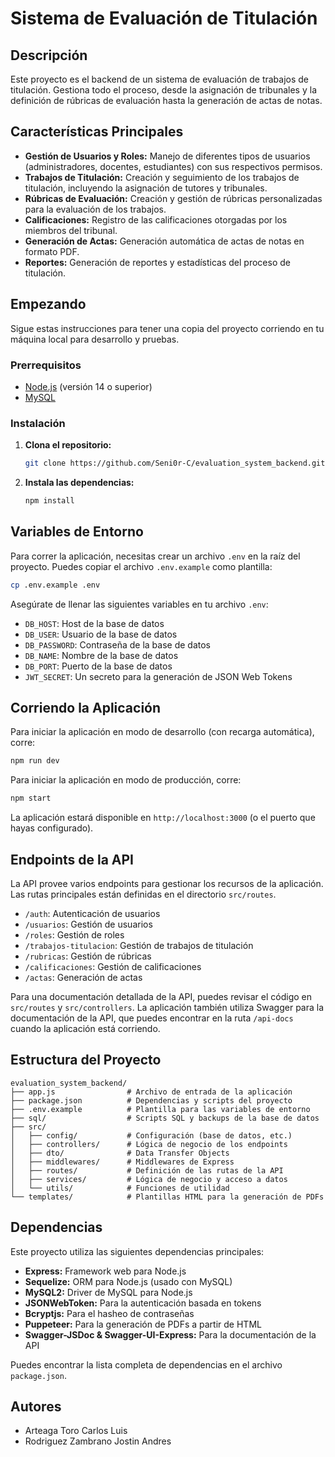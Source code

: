 # Sistema de Evaluación de Titulación

## Descripción

Este proyecto es el backend de un sistema de evaluación de trabajos de titulación. Gestiona todo el proceso, desde la asignación de tribunales y la definición de rúbricas de evaluación hasta la generación de actas de notas.

## Características Principales

*   **Gestión de Usuarios y Roles:** Manejo de diferentes tipos de usuarios (administradores, docentes, estudiantes) con sus respectivos permisos.
*   **Trabajos de Titulación:** Creación y seguimiento de los trabajos de titulación, incluyendo la asignación de tutores y tribunales.
*   **Rúbricas de Evaluación:** Creación y gestión de rúbricas personalizadas para la evaluación de los trabajos.
*   **Calificaciones:** Registro de las calificaciones otorgadas por los miembros del tribunal.
*   **Generación de Actas:** Generación automática de actas de notas en formato PDF.
*   **Reportes:** Generación de reportes y estadísticas del proceso de titulación.

## Empezando

Sigue estas instrucciones para tener una copia del proyecto corriendo en tu máquina local para desarrollo y pruebas.

### Prerrequisitos

*   [Node.js](https://nodejs.org/) (versión 14 o superior)
*   [MySQL](https://www.mysql.com/)

### Instalación

1.  **Clona el repositorio:**
    ```bash
    git clone https://github.com/Seni0r-C/evaluation_system_backend.git
    ```
2.  **Instala las dependencias:**
    ```bash
    npm install
    ```

## Variables de Entorno

Para correr la aplicación, necesitas crear un archivo `.env` en la raíz del proyecto. Puedes copiar el archivo `.env.example` como plantilla:

```bash
cp .env.example .env
```

Asegúrate de llenar las siguientes variables en tu archivo `.env`:

*   `DB_HOST`: Host de la base de datos
*   `DB_USER`: Usuario de la base de datos
*   `DB_PASSWORD`: Contraseña de la base de datos
*   `DB_NAME`: Nombre de la base de datos
*   `DB_PORT`: Puerto de la base de datos
*   `JWT_SECRET`: Un secreto para la generación de JSON Web Tokens

## Corriendo la Aplicación

Para iniciar la aplicación en modo de desarrollo (con recarga automática), corre:

```bash
npm run dev
```

Para iniciar la aplicación en modo de producción, corre:

```bash
npm start
```

La aplicación estará disponible en `http://localhost:3000` (o el puerto que hayas configurado).

## Endpoints de la API

La API provee varios endpoints para gestionar los recursos de la aplicación. Las rutas principales están definidas en el directorio `src/routes`.

*   `/auth`: Autenticación de usuarios
*   `/usuarios`: Gestión de usuarios
*   `/roles`: Gestión de roles
*   `/trabajos-titulacion`: Gestión de trabajos de titulación
*   `/rubricas`: Gestión de rúbricas
*   `/calificaciones`: Gestión de calificaciones
*   `/actas`: Generación de actas

Para una documentación detallada de la API, puedes revisar el código en `src/routes` y `src/controllers`. La aplicación también utiliza Swagger para la documentación de la API, que puedes encontrar en la ruta `/api-docs` cuando la aplicación está corriendo.

## Estructura del Proyecto

```
evaluation_system_backend/
├── app.js                # Archivo de entrada de la aplicación
├── package.json          # Dependencias y scripts del proyecto
├── .env.example          # Plantilla para las variables de entorno
├── sql/                  # Scripts SQL y backups de la base de datos
├── src/
│   ├── config/           # Configuración (base de datos, etc.)
│   ├── controllers/      # Lógica de negocio de los endpoints
│   ├── dto/              # Data Transfer Objects
│   ├── middlewares/      # Middlewares de Express
│   ├── routes/           # Definición de las rutas de la API
│   ├── services/         # Lógica de negocio y acceso a datos
│   └── utils/            # Funciones de utilidad
└── templates/            # Plantillas HTML para la generación de PDFs
```

## Dependencias

Este proyecto utiliza las siguientes dependencias principales:

*   **Express:** Framework web para Node.js
*   **Sequelize:** ORM para Node.js (usado con MySQL)
*   **MySQL2:** Driver de MySQL para Node.js
*   **JSONWebToken:** Para la autenticación basada en tokens
*   **Bcryptjs:** Para el hasheo de contraseñas
*   **Puppeteer:** Para la generación de PDFs a partir de HTML
*   **Swagger-JSDoc & Swagger-UI-Express:** Para la documentación de la API

Puedes encontrar la lista completa de dependencias en el archivo `package.json`.

## Autores

- Arteaga Toro Carlos Luis
- Rodriguez Zambrano Jostin Andres